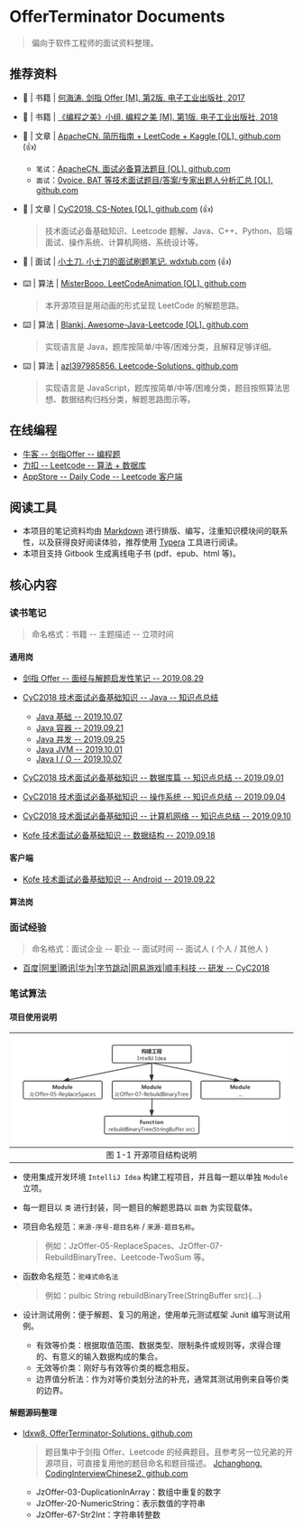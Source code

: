 # OfferTerminator Documents

 > 偏向于软件工程师的面试资料整理。

## 推荐资料
- 📖 | 书籍 | [何海涛. 剑指 Offer [M]. 第2版. 电子工业出版社, 2017](https://book.douban.com/subject/27008702/)
- 📖 | 书籍 | [《编程之美》小组. 编程之美 [M]. 第1版. 电子工业出版社, 2018](https://book.douban.com/subject/30351275/)
- 📝 | 文章 | [ApacheCN. 简历指南 + LeetCode + Kaggle [OL]. github.com](https://github.com/apachecn/Interview) (👍)
	- `笔试`：[ApacheCN. 面试必备算法题目 [OL]. github.com](https://github.com/apachecn/Interview/tree/master/docs/Algorithm)
	- `面试`：[0voice. BAT 等技术面试题目/答案/专家出题人分析汇总 [OL]. github.com](https://github.com/0voice/interview_internal_reference)
- 📝 | 文章 | [CyC2018. CS-Notes [OL]. github.com](https://github.com/CyC2018/CS-Notes) (👍)

	>  技术面试必备基础知识、Leetcode 题解、Java、C++、Python、后端面试、操作系统、计算机网络、系统设计等。
	
- 🌝 | 面试 | [小土刀. 小土刀的面试刷题笔记. wdxtub.com](https://wdxtub.com/interview/index.html) (👍)

- ⌨️ | 算法 | [MisterBooo. LeetCodeAnimation [OL]. github.com](https://github.com/MisterBooo/LeetCodeAnimation)

	> 本开源项目是用动画的形式呈现 LeetCode 的解题思路。
	
- ⌨️ | 算法 | [Blankj. Awesome-Java-Leetcode [OL]. github.com](https://github.com/Blankj/awesome-java-leetcode)

	> 实现语言是 Java，题库按简单/中等/困难分类，且解释足够详细。

- ⌨️ | 算法 | [azl397985856. Leetcode-Solutions. github.com](https://github.com/azl397985856/leetcode)

	> 实现语言是 JavaScript，题库按简单/中等/困难分类，题目按照算法思想、数据结构归档分类，解题思路图示等。

## 在线编程
- [牛客 -- 剑指Offer -- 编程题](https://www.nowcoder.com/ta/coding-interviews?page=3)
- [力扣 -- Leetcode -- 算法 + 数据库](https://leetcode-cn.com/problemset/all/)
- [AppStore -- Daily Code -- Leetcode 客户端](https://apps.apple.com/cn/app/leetcode-%E6%AF%8F%E6%97%A5%E5%8A%9B%E6%89%A3/id1475606624)

## 阅读工具
- 本项目的笔记资料均由 [Markdown](https://zh.wikipedia.org/wiki/Markdown) 进行排版、编写，注重知识模块间的联系性，以及获得良好阅读体验，推荐使用 [Typera](https://www.typora.io/) 工具进行阅读。
- 本项目支持 Gitbook 生成离线电子书 (pdf、epub、html 等)。

## 核心内容
### 读书笔记
> 命名格式：书籍 -- 主题描述 -- 立项时间

#### 通用岗
- [剑指 Offer -- 面经与解题启发性笔记 -- 2019.08.29](doc/Coding-Interviews-Questions-Analysis-and-Solutions.md)

- [CyC2018 技术面试必备基础知识 -- Java -- 知识点总结](https://cyc2018.github.io/CS-Notes/#/README?id=%e2%98%95%ef%b8%8f-java)
	- [Java 基础 -- 2019.10.07](doc/CyC2018-CS-Notes-Java-Foundation.md)
	- [Java 容器 -- 2019.09.21](doc/CyC2018-CS-Notes-Java-Container.md)
	- [Java 并发 -- 2019.09.25](doc/CyC2018-CS-Notes-Java-Concurrency.md)
	- [Java JVM -- 2019.10.01](doc/CyC2018-CS-Notes-Java-JVM.md)
	- [Java I / O -- 2019.10.07](doc/CyC2018-CS-Notes-Java-IO.md)

- [CyC2018 技术面试必备基础知识 -- 数据库篇 -- 知识点总结 -- 2019.09.01](doc/CyC2018-CS-Notes-Database.md)
- [CyC2018 技术面试必备基础知识 -- 操作系统 -- 知识点总结 -- 2019.09.04](doc/CyC2018-CS-Notes-OS.md)
- [CyC2018 技术面试必备基础知识 -- 计算机网络 -- 知识点总结 -- 2019.09.10](doc/CyC2018-CS-Notes-Network.md)
- [Kofe 技术面试必备基础知识 -- 数据结构 -- 2019.09.18](doc/Kofe-CS-Notes-DataStruct.md)

#### 客户端
- [Kofe 技术面试必备基础知识 -- Android -- 2019.09.22](doc/Kofe-CS-Notes-Android.md)

#### 算法岗

### 面试经验
> 命名格式：面试企业 -- 职业 -- 面试时间 -- 面试人 ( 个人 / 其他人 )

- [百度|阿里|腾讯|华为|字节跳动|网易游戏|顺丰科技 -- 研发 -- CyC2018](https://mp.weixin.qq.com/s/zx26yToqPSJQ5nJIYn-uiQ)

### 笔试算法
#### 项目使用说明

|![开源项目结构说明](img/OfferTerminator-documents_1-1.png)|
|:---:|
|图 1-1 开源项目结构说明|



- 使用集成开发环境 `IntelliJ Idea` 构建工程项目，并且每一题以单独 `Module` 立项。
- 每一题目以 `类` 进行封装，同一题目的解题思路以 `函数` 为实现载体。
- 项目命名规范：`来源-序号-题目名称` / `来源-题目名称`。

	> 例如：JzOffer-05-ReplaceSpaces、JzOffer-07-RebuildBinaryTree、Leetcode-TwoSum 等。

- 函数命名规范：`驼峰式命名法`
	
	> 例如：pulbic String rebuildBinaryTree(StringBuffer src){...}

- 设计测试用例：便于解题、复习的用途，使用单元测试框架 Junit 编写测试用例。
	- 有效等价类：根据取值范围、数据类型、限制条件或规则等，求得合理的、有意义的输入数据构成的集合。
	- 无效等价类：刚好与有效等价类的概念相反。
	- 边界值分析法：作为对等价类划分法的补充，通常其测试用例来自等价类的边界。

#### 解题源码整理
- [ldxw8. OfferTerminator-Solutions. github.com](https://github.com/ldxw8/OfferTerminator-Solutions)

	> 题目集中于剑指 Offer、Leetcode 的经典题目。且参考另一位兄弟的开源项目，可直接复用他的题目命名和题目描述。 [Jchanghong. CodingInterviewChinese2. github.com](https://github.com/jchanghong/CodingInterviewChinese2)
	
	- JzOffer-03-DuplicationInArray：数组中重复的数字
	- JzOffer-20-NumericString：表示数值的字符串
	- JzOffer-67-Str2Int：字符串转整数